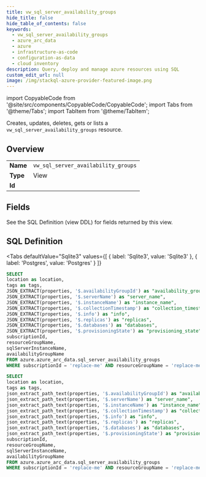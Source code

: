 ```yaml
--- 
title: vw_sql_server_availability_groups
hide_title: false
hide_table_of_contents: false
keywords:
  - vw_sql_server_availability_groups
  - azure_arc_data
  - azure
  - infrastructure-as-code
  - configuration-as-data
  - cloud inventory
description: Query, deploy and manage azure resources using SQL
custom_edit_url: null
image: /img/stackql-azure-provider-featured-image.png
---
```


import CopyableCode from '@site/src/components/CopyableCode/CopyableCode';
import Tabs from '@theme/Tabs';
import TabItem from '@theme/TabItem';

Creates, updates, deletes, gets or lists a <code>vw_sql_server_availability_groups</code> resource.

## Overview
<table><tbody>
<tr><td><b>Name</b></td><td><code>vw_sql_server_availability_groups</code></td></tr>
<tr><td><b>Type</b></td><td>View</td></tr>
<tr><td><b>Id</b></td><td><CopyableCode code="azure.azure_arc_data.vw_sql_server_availability_groups" /></td></tr>
</tbody></table>

## Fields

See the SQL Definition (view DDL) for fields returned by this view.

## SQL Definition

<Tabs
defaultValue="Sqlite3"
values={[
{ label: 'Sqlite3', value: 'Sqlite3' },
{ label: 'Postgres', value: 'Postgres' }
]}
>
<TabItem value="Sqlite3">

```sql
SELECT
location as location,
tags as tags,
JSON_EXTRACT(properties, '$.availabilityGroupId') as "availability_group_id",
JSON_EXTRACT(properties, '$.serverName') as "server_name",
JSON_EXTRACT(properties, '$.instanceName') as "instance_name",
JSON_EXTRACT(properties, '$.collectionTimestamp') as "collection_timestamp",
JSON_EXTRACT(properties, '$.info') as "info",
JSON_EXTRACT(properties, '$.replicas') as "replicas",
JSON_EXTRACT(properties, '$.databases') as "databases",
JSON_EXTRACT(properties, '$.provisioningState') as "provisioning_state",
subscriptionId,
resourceGroupName,
sqlServerInstanceName,
availabilityGroupName
FROM azure.azure_arc_data.sql_server_availability_groups
WHERE subscriptionId = 'replace-me' AND resourceGroupName = 'replace-me' AND sqlServerInstanceName = 'replace-me';
```

</TabItem>
<TabItem value="Postgres">

```sql
SELECT
location as location,
tags as tags,
json_extract_path_text(properties, '$.availabilityGroupId') as "availability_group_id",
json_extract_path_text(properties, '$.serverName') as "server_name",
json_extract_path_text(properties, '$.instanceName') as "instance_name",
json_extract_path_text(properties, '$.collectionTimestamp') as "collection_timestamp",
json_extract_path_text(properties, '$.info') as "info",
json_extract_path_text(properties, '$.replicas') as "replicas",
json_extract_path_text(properties, '$.databases') as "databases",
json_extract_path_text(properties, '$.provisioningState') as "provisioning_state",
subscriptionId,
resourceGroupName,
sqlServerInstanceName,
availabilityGroupName
FROM azure.azure_arc_data.sql_server_availability_groups
WHERE subscriptionId = 'replace-me' AND resourceGroupName = 'replace-me' AND sqlServerInstanceName = 'replace-me';
```

</TabItem>
</Tabs>
